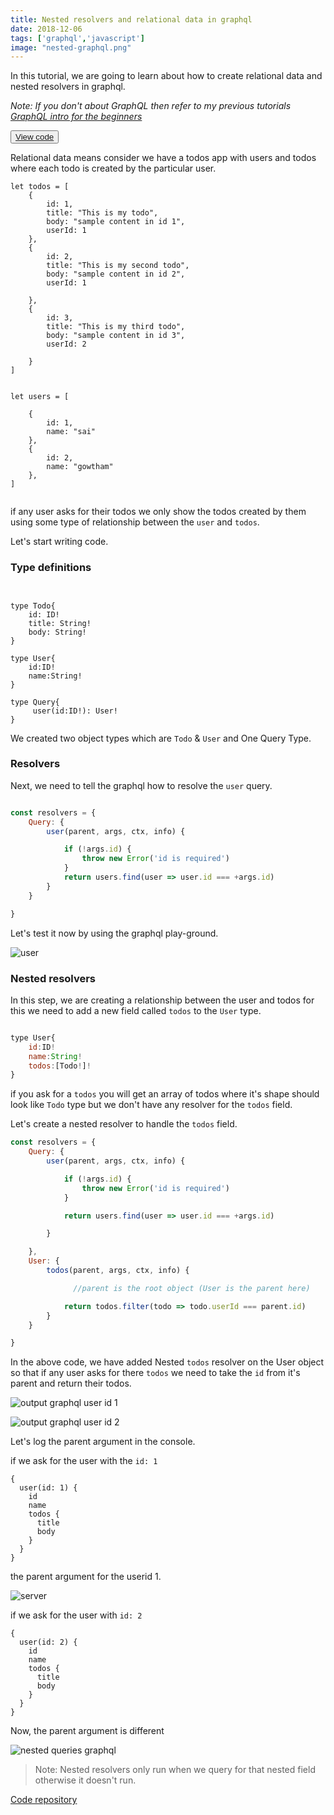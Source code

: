 ```yaml
---
title: Nested resolvers and relational data in graphql
date: 2018-12-06
tags: ['graphql','javascript']
image: "nested-graphql.png"
---
```


In this tutorial, we are going to learn about how to create relational data and nested resolvers in graphql.


*Note: If you don't about GraphQL then refer to my previous tutorials [GraphQL intro for the beginners](/graphql-intro-beginners/)*



<button class="md-btn">[View code](https://github.com/saigowthamr/graphql-test-api/blob/nested-res/app.js)</button>

Relational data  means consider we have a todos app with users and todos where each todo is
created by the particular user.

```js:title= sample-data
let todos = [
    {
        id: 1,
        title: "This is my todo",
        body: "sample content in id 1",
        userId: 1
    },
    {
        id: 2,
        title: "This is my second todo",
        body: "sample content in id 2",
        userId: 1

    },
    {
        id: 3,
        title: "This is my third todo",
        body: "sample content in id 3",
        userId: 2

    }
]


let users = [

    {
        id: 1,
        name: "sai"
    },
    {
        id: 2,
        name: "gowtham"
    },
]


```



if any user asks for their todos we only show the todos created by them using some type of relationship between the `user` and `todos`.


Let's start writing code.

### Type definitions

```gql


type Todo{
    id: ID!
    title: String!
    body: String!
}

type User{
    id:ID!
    name:String!
}

type Query{
     user(id:ID!): User!
}

```

We created two object types which are `Todo` & `User` and One Query Type.


### Resolvers

Next, we need to tell the graphql how to resolve the `user` query.

```js

const resolvers = {
    Query: {
        user(parent, args, ctx, info) {

            if (!args.id) {
                throw new Error('id is required')
            }
            return users.find(user => user.id === +args.id)
        }
    }

}
```


Let's test it now by using the graphql play-ground.

![user](user.png)


### Nested resolvers

In this step, we are creating a relationship between the user and todos for this we need to add
a new field called `todos` to the `User` type.

```js

type User{
    id:ID!
    name:String!
    todos:[Todo!]!
}

```

if you ask for a `todos` you will get an array of todos where it's shape should look like `Todo`
type but we don't have any resolver for the `todos` field.


Let's create a nested resolver to handle the `todos` field.


```js
const resolvers = {
    Query: {
        user(parent, args, ctx, info) {

            if (!args.id) {
                throw new Error('id is required')
            }

            return users.find(user => user.id === +args.id)

        }

    },
    User: {
        todos(parent, args, ctx, info) {

              //parent is the root object (User is the parent here)

            return todos.filter(todo => todo.userId === parent.id)
        }
    }

}
```

In the above code, we have added Nested `todos` resolver on the User object so that if any user asks for there `todos` we need to take the `id` from it's  parent and return their todos.


![output graphql user id 1](userid1.png)

![output graphql user id 2](userid2.png)

Let's log the parent argument in the console.

if we ask for the user with the `id: 1`

```js:title=user query id-1
{
  user(id: 1) {
    id
    name
    todos {
      title
      body
    }
  }
}

```
the parent argument for the userid 1.

![server](server.png)


if we ask for the user with  `id: 2`


```js:title=user query id-2
{
  user(id: 2) {
    id
    name
    todos {
      title
      body
    }
  }
}

```
Now, the parent argument is different

![nested queries graphql](id2.png)


>Note: Nested resolvers only run when we query for that nested field otherwise it doesn't run.



[Code repository](https://github.com/saigowthamr/graphql-test-api/tree/nested-res)
